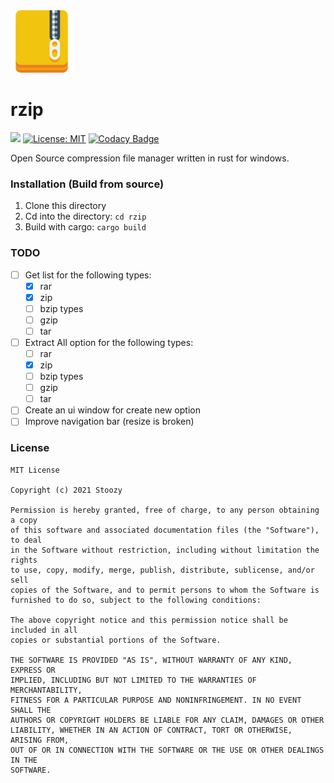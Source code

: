 <img src="icons/rzip.png" alt="" width="100" height="100"/>

# rzip
![](https://img.shields.io/github/workflow/status/Stoozy/rzip/Rust/main)
[![License: MIT](https://img.shields.io/badge/License-MIT-yellow.svg)](https://opensource.org/licenses/MIT)
[![Codacy Badge](https://app.codacy.com/project/badge/Grade/fe9d3126c4a04f179f823fb658b1e8e1)](https://www.codacy.com/gh/Stoozy/rzip/dashboard?utm_source=github.com&amp;utm_medium=referral&amp;utm_content=Stoozy/rzip&amp;utm_campaign=Badge_Grade)

Open Source compression file manager written in rust for windows.

### Installation (Build from source)
1. Clone this directory
2. Cd into the directory: `cd rzip`
3. Build with cargo: `cargo build`
  

### TODO
- [ ] Get list for the following types:
  - [x] rar
  - [x] zip
  - [ ] bzip types
  - [ ] gzip 
  - [ ] tar 
- [ ] Extract All option for the following types:
  - [ ] rar
  - [x] zip
  - [ ] bzip types
  - [ ] gzip 
  - [ ] tar 
- [ ] Create an ui window for create new option
- [ ] Improve navigation bar (resize is broken)

### License
```
MIT License

Copyright (c) 2021 Stoozy

Permission is hereby granted, free of charge, to any person obtaining a copy
of this software and associated documentation files (the "Software"), to deal
in the Software without restriction, including without limitation the rights
to use, copy, modify, merge, publish, distribute, sublicense, and/or sell
copies of the Software, and to permit persons to whom the Software is
furnished to do so, subject to the following conditions:

The above copyright notice and this permission notice shall be included in all
copies or substantial portions of the Software.

THE SOFTWARE IS PROVIDED "AS IS", WITHOUT WARRANTY OF ANY KIND, EXPRESS OR
IMPLIED, INCLUDING BUT NOT LIMITED TO THE WARRANTIES OF MERCHANTABILITY,
FITNESS FOR A PARTICULAR PURPOSE AND NONINFRINGEMENT. IN NO EVENT SHALL THE
AUTHORS OR COPYRIGHT HOLDERS BE LIABLE FOR ANY CLAIM, DAMAGES OR OTHER
LIABILITY, WHETHER IN AN ACTION OF CONTRACT, TORT OR OTHERWISE, ARISING FROM,
OUT OF OR IN CONNECTION WITH THE SOFTWARE OR THE USE OR OTHER DEALINGS IN THE
SOFTWARE.
```
